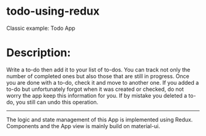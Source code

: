 # todo-using-redux
Classic example: Todo App

# Description:
Write a to-do then add it to your list of to-dos. You can track not only the number of completed ones but also those that are still in progress. Once you are done with a to-do, check it and move to another one. If you added a to-do but unfortunately forgot when it was created or checked, do not worry the app keep this information for you. If by mistake you deleted a to-do, you still can undo this operation.

----------------
The logic and state management of this App is implemented using Redux.
Components and the App view is mainly build on material-ui.
